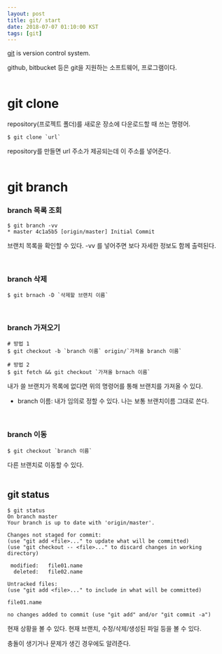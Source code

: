 ```yaml
---
layout: post
title: git/ start
date: 2018-07-07 01:10:00 KST
tags: [git]
---
```


[git](https://git-scm.com/) is version control system.

github, bitbucket 등은 git을 지원하는 소프트웨어, 프로그램이다.
<br><br>


# git clone
repository(프로젝트 폴더)를 새로운 장소에 다운로드할 때 쓰는 명령어.

```shell
$ git clone `url`
```
repository를 만들면 url 주소가 제공되는데 이 주소를 넣어준다.
<br><br>


# git branch

### branch 목록 조회

```shell
$ git branch -vv
* master 4c1a5b5 [origin/master] Initial Commit
```
브랜치 목록을 확인할 수 있다.
-vv 를 넣어주면 보다 자세한 정보도 함께 출력된다.

<br>

### branch 삭제

```shell
$ git brnach -D `삭제할 브랜치 이름`
```

<br>

### branch 가져오기

```shell
# 방법 1
$ git checkout -b `branch 이름` origin/`가져올 branch 이름`

# 방법 2
$ git fetch && git checkout `가져올 brnach 이름`
```
내가 쓸 브랜치가 목록에 없다면 위의 명령어를 통해 브랜치를 가져올 수 있다.

- branch 이름: 내가 임의로 정할 수 있다. 나는 보통 브랜치이름 그대로 쓴다.

<br>

### branch 이동

```shell
$ git checkout `branch 이름`
```
다른 브랜치로 이동할 수 있다.
<br><br>


## git status

```shell
$ git status
On branch master
Your branch is up to date with 'origin/master'.

Changes not staged for commit:
(use "git add <file>..." to update what will be committed)
(use "git checkout -- <file>..." to discard changes in working directory)

 modified:   file01.name
  deleted:   file02.name

Untracked files:
(use "git add <file>..." to include in what will be committed)

file01.name

no changes added to commit (use "git add" and/or "git commit -a")
```

현재 상황을 볼 수 있다.
현재 브랜치, 수정/삭제/생성된 파일 등을 볼 수 있다.

충돌이 생기거나 문제가 생긴 경우에도 알려준다.
<br><br>
